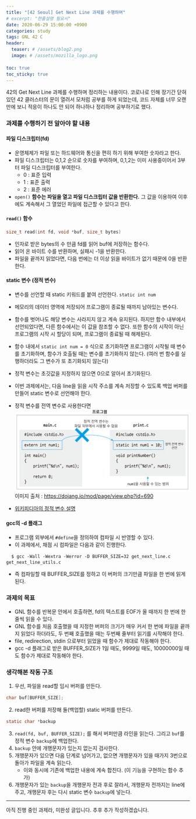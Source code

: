 ```yaml
---
title: "[42 Seoul] Get Next Line 과제를 수행하며"
# excerpt: "한줄설명 필요시"
date: 2020-06-29 15:00:00 +0900
categories: study
tags: GNL 42 C
header:
  teaser: # /assets/blog2.png
  image: # /assets/mozilla_logo.png 

toc: true  
toc_sticky: true 
---
```


42의 Get Next Line 과제를 수행하며 정리하는 내용이다. 코로나로 인해 장기간 닫혀있던 42 클러스터의 문이 열려서 모처럼 공부를 하게 되었는데, 코드 자체를 너무 오랜만에 보니 적응이 하나도 안 되어 하나하나 정리하며 공부하기로 했다.

### 과제를 수행하기 전 알아야 할 내용
#### 파일 디스크립터(fd)
 * 운영체제가 파일 또는 하드웨어와 통신을 편히 하기 위해 부여한 숫자라고 한다.
 * 파일 디스크립터는 0,1,2 순으로 숫자를 부여하며, 0,1,2는 이미 사용중이어서 3부터 파일 디스크립터를 부여한다.
   * 0 : 표준 입력
   * 1 : 표준 출력
   * 2 : 표준 에러
 * `open()` **함수는 파일을 열고 파일 디스크립터 값을 반환한다.** 그 값을 이용하여 이후에도 계속해서 그 열었던 파일에 접근할 수 있다고 한다.


#### `read()` 함수
```c
size_t read(int fd, void *buf, size_t bytes)
```
 * 인자로 받은 bytes의 수 만큼 fd를 읽어 buf에 저장하는 함수다.
 * 읽어 온 바이트 수를 반환하며, 실패시 -1을 반환한다.
 * 파일을 끝까지 읽었다면, 다음 번에는 더 이상 읽을 바이트가 없기 때문에 0을 반환한다.

#### static 변수 (정적 변수)
  * 변수를 선언할 때 static 키워드를 붙여 선언한다. `static int num`

  * 메모리의 데이터 영역에 저장되어 프로그램이 종료될 때까지 남아있는 변수다.

  * 함수를 벗어나도 해당 변수는 사라지지 않고 계속 유지된다. 하지만 함수 내부에서 선언되었다면, 다른 함수에서는 이 값을 참조할 수 없다. 또한 함수의 시작이 아닌 프로그램의 시작 시 할당이 되며, 프로그램이 종료될 때 해제된다.

  * 함수 내에서 `static int num = 0` 식으로 초기화하면 프로그램이 시작될 때 변수를 초기화하며, 함수가 호출될 때는 변수를 초기화하지 않는다. (여러 번 함수를 실행하더라도 그 변수가 또 초기화되지 않는다)

  * 정적 변수는 초깃값을 지정하지 않으면 0으로 알아서 초기화된다.

  * 이번 과제에서는, 다음 line을 읽을 시작 주소를 계속 저장할 수 있도록 백업 버퍼를 만들어 static 변수로 선언해야 한다.

  * 정적 변수를 전역 변수로 사용한다면
    ![img](/assets/images/unit79-1.png)
    이미지 출처 : https://dojang.io/mod/page/view.php?id=690

  * [위키피디아의 정적 변수 설명](https://ko.wikipedia.org/wiki/%EC%A0%95%EC%A0%81_%EB%B3%80%EC%88%98)

  

#### gcc의 -d 플래그
 * 프로그램 외부에서 `#define`을 정의하여 컴파일 시 반영할 수 있다.
 * 이 과제에서, 채점 시 컴파일은 다음과 같이 진행한다.
```shell
  $ gcc -Wall -Wextra -Werror -D BUFFER_SIZE=32 get_next_line.c get_next_line_utils.c
```
 * 즉 컴파일할 때 BUFFER_SIZE를 정하고 이 버퍼의 크기만큼 파일을 한 번에 읽게 된다.

### 과제의 목표
 * GNL 함수를 반복문 안에서 호출하면, fd의 텍스트를 EOF가 올 때까지 한 번에 한 줄씩 읽을 수 있다.
 * GNL 함수를 처음 호출했을 때 지정한 버퍼의 크기가 매우 커서 한 번에 파일을 끝까지 읽었다 하더라도, 두 번째 호출했을 때는 두번째 줄부터 읽기를 시작해야 한다.
 * file, redirection, stdin 으로부터 읽었을 때 함수가 제대로 작동해야 한다.
 * gcc -d 플래그로 받은 BUFFER_SIZE가 1일 때도, 9999일 때도, 10000000일 때도 함수가 제대로 작동해야 한다.

### 생각해본 작동 구조
  1. 우선, 파일을 read할 임시 버퍼를 만든다.
```c
char buf[BUFFER_SIZE];
```
  2.  read한 버퍼를 저장해 둘(백업할) static 버퍼를 만든다.
```c
static char *backup
```
  3. `read(fd, buf, BUFFER_SIZE);` 를 해서 버퍼만큼 라인을 읽는다. 그리고 `buf`를 정적 변수 `backup`에 백업한다.
  4. `backup` 안에 개행문자가 있는지 없는지 검사한다.
  5. 개행문자가 있으면 다음 단계로 넘어가고, 없으면 개행문자가 있을 때가지 3번으로 돌아가 파일을 계속 읽는다.
     * 이와 동시에 기존에 백업한 내용에 계속 합친다. (이 기능을 구현하는 함수 추가)
   6. 개행문자가 있는 `backup`을 개행문자 전과 후로 잘라서, 개행문자 전까지는 line에 주고, 개행문자 후는 다시 static 변수 `backup`에 넣는다.

---
  아직 진행 중인 과제라, 미완성 글입니다. 추후 추가 작성하겠습니다.